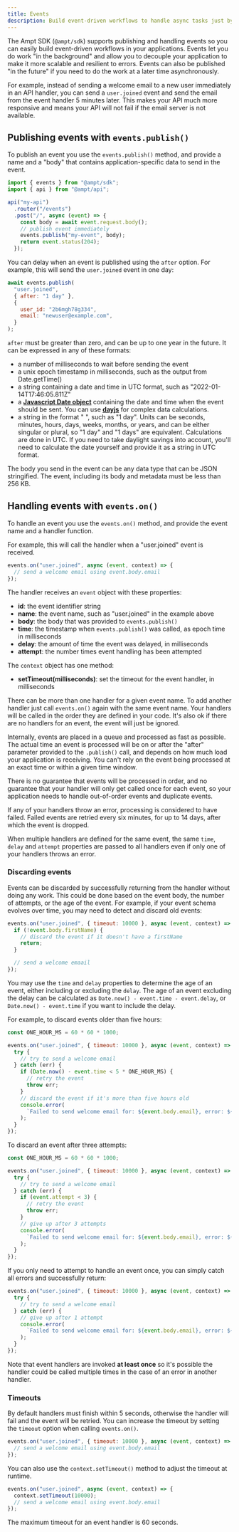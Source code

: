 ```yaml
---
title: Events
description: Build event-driven workflows to handle async tasks just by writing code.
---
```


The Ampt SDK (`@ampt/sdk`) supports publishing and handling events so you can easily build event-driven workflows in your applications. Events let you do work "in the background" and allow you to decouple your application to make it more scalable and resilient to errors. Events can also be published "in the future" if you need to do the work at a later time asynchronously.

For example, instead of sending a welcome email to a new user immediately in an API handler, you can send a `user.joined` event and send the email from the event handler 5 minutes later. This makes your API much more responsive and means your API will not fail if the email server is not available.

## Publishing events with `events.publish()`

To publish an event you use the `events.publish()` method, and provide a name and a "body" that contains application-specific data to send in the event.

```javascript
import { events } from "@ampt/sdk";
import { api } from "@ampt/api";

api("my-api")
  .router("/events")
  .post("/", async (event) => {
    const body = await event.request.body();
    // publish event immediately
    events.publish("my-event", body);
    return event.status(204);
  });
```

You can delay when an event is published using the `after` option. For example, this will send the `user.joined` event in one day:

```javascript
await events.publish(
  "user.joined",
  { after: "1 day" },
  {
    user_id: "2b6mgh78g334",
    email: "newuser@example.com",
  }
);
```

`after` must be greater than zero, and can be up to one year in the future. It can be expressed in any of these formats:

- a number of milliseconds to wait before sending the event
- a unix epoch timestamp in milliseconds, such as the output from Date.getTime()
- a string containing a date and time in UTC format, such as "2022-01-14T17:46:05.811Z"
- a **[Javascript Date object](https://developer.mozilla.org/en-US/docs/Web/JavaScript/Reference/Global_Objects/Date)** containing the date and time when the event should be sent. You can use **[dayjs](https://www.npmjs.com/package/dayjs)** for complex data calculations.
- a string in the format "<number> <units>", such as "1 day". Units can be seconds, minutes, hours, days, weeks, months, or years, and can be either singular or plural, so "1 day" and "1 days" are equivalent. Calculations are done in UTC. If you need to take daylight savings into account, you'll need to calculate the date yourself and provide it as a string in UTC format.

The body you send in the event can be any data type that can be JSON stringified. The event, including its body and metadata must be less than 256 KB.

## Handling events with `events.on()`

To handle an event you use the `events.on()` method, and provide the event name and a handler function.

For example, this will call the handler when a "user.joined" event is received.

```javascript
events.on("user.joined", async (event, context) => {
  // send a welcome email using event.body.email
});
```

The handler receives an `event` object with these properties:

- **id**: the event identifier string
- **name**: the event name, such as "user.joined" in the example above
- **body**: the body that was provided to `events.publish()`
- **time**: the timestamp when `events.publish()` was called, as epoch time in milliseconds
- **delay**: the amount of time the event was delayed, in milliseconds
- **attempt**: the number times event handling has been attempted

The `context` object has one method:

- **setTimeout(milliseconds)**: set the timeout for the event handler, in milliseconds

There can be more than one handler for a given event name. To add another handler just call `events.on()` again with the same event name. Your handlers will be called in the order they are defined in your code. It's also ok if there are no handlers for an event, the event will just be ignored.

Internally, events are placed in a queue and processed as fast as possible. The actual time an event is processed will be on or after the "after" parameter provided to the `.publish()` call, and depends on how much load your application is receiving. You can't rely on the event being processed at an exact time or within a given time window.

There is no guarantee that events will be processed in order, and no guarantee that your handler will only get called once for each event, so your application needs to handle out-of-order events and duplicate events.

If any of your handlers throw an error, processing is considered to have failed. Failed events are retried every six minutes, for up to 14 days, after which the event is dropped.

When multiple handlers are defined for the same event, the same `time`, `delay` and `attempt` properties are passed to all handlers even if only one of your handlers throws an error.

### Discarding events

Events can be discarded by successfully returning from the handler without doing any work. This could be done based on the event body, the number of attempts, or the age of the event. For example, if your event schema evolves over time, you may need to detect and discard old events:

```javascript
events.on("user.joined", { timeout: 10000 }, async (event, context) => {
  if (!event.body.firstName) {
    // discard the event if it doesn't have a firstName
    return;
  }

  // send a welcome emaail
});
```

You may use the `time` and `delay` properties to determine the age of an event, either including or excluding the `delay`. The age of an event excluding the delay can be calculated as `Date.now() - event.time - event.delay`, or `Date.now() - event.time` if you want to include the delay.

For example, to discard events older than five hours:

```javascript
const ONE_HOUR_MS = 60 * 60 * 1000;

events.on("user.joined", { timeout: 10000 }, async (event, context) => {
  try {
    // try to send a welcome email
  } catch (err) {
    if (Date.now() - event.time < 5 * ONE_HOUR_MS) {
      // retry the event
      throw err;
    }
    // discard the event if it's more than five hours old
    console.error(
      `Failed to send welcome email for: ${event.body.email}, error: ${err.message}`
    );
  }
});
```

To discard an event after three attempts:

```javascript
const ONE_HOUR_MS = 60 * 60 * 1000;

events.on("user.joined", { timeout: 10000 }, async (event, context) => {
  try {
    // try to send a welcome email
  } catch (err) {
    if (event.attempt < 3) {
      // retry the event
      throw err;
    }
    // give up after 3 attempts
    console.error(
      `Failed to send welcome email for: ${event.body.email}, error: ${err.message}`
    );
  }
});
```

If you only need to attempt to handle an event once, you can simply catch all errors and successfully return:

```javascript
events.on("user.joined", { timeout: 10000 }, async (event, context) => {
  try {
    // try to send a welcome email
  } catch (err) {
    // give up after 1 attempt
    console.error(
      `Failed to send welcome email for: ${event.body.email}, error: ${err.message}`
    );
  }
});
```

Note that event handlers are invoked **at least once** so it's possible the handler could be called multiple times in the case of an error in another handler.

### Timeouts

By default handlers must finish within 5 seconds, otherwise the handler will fail and the event will be retried. You can increase the timeout by setting the `timeout` option when calling `events.on()`.

```javascript
events.on("user.joined", { timeout: 10000 }, async (event, context) => {
  // send a welcome email using event.body.email
});
```

You can also use the `context.setTimeout()` method to adjust the timeout at runtime.

```javascript
events.on("user.joined", async (event, context) => {
  context.setTimeout(10000);
  // send a welcome email using event.body.email
});
```

The maximum timeout for an event handler is 60 seconds.
